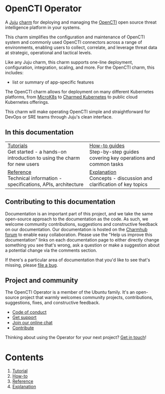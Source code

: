 # OpenCTI Operator

<!-- A single sentence that says what the product is, succinctly and memorably. Add a 1-2 sentence description of what the charm software does. -->

A [Juju](https://juju.is/) [charm](https://juju.is/docs/olm/charmed-operators) for deploying and managing the [OpenCTI](https://filigran.io/solutions/open-cti/)
open source threat intelligence platform in your systems. 

<!-- A paragraph of 2-5 short sentences, that describes what the product does and what need the product meets. -->

This charm simplifies the configuration and maintenance of OpenCTI system and 
commonly used OpenCTI connectors across a range of environments, enabling users
to collect, correlate, and leverage threat data at strategic, operational and 
tactical levels.

Like any Juju charm, this charm supports one-line deployment, configuration, integration, scaling, and more. 
For the OpenCTI charm, this includes:
* list or summary of app-specific features 

The OpenCTI charm allows for deployment on many different Kubernetes platforms, from [MicroK8s](https://microk8s.io/) to 
[Charmed Kubernetes](https://ubuntu.com/kubernetes) to public cloud Kubernetes offerings.

<!-- Finally, a paragraph that describes whom the product is useful for. -->

This charm will make operating OpenCTI simple and straightforward for DevOps or SRE teams through Juju's clean interface. 

## In this documentation

| | |
|--|--|
| [Tutorials](./tutorial)</br>  Get started - a hands-on introduction to using the charm for new users </br> |  [How-to guides](./how-to) </br> Step-by-step guides covering key operations and common tasks |
| [Reference](./reference) </br> Technical information - specifications, APIs, architecture | [Explanation](./explanation) </br> Concepts - discussion and clarification of key topics  |

## Contributing to this documentation

Documentation is an important part of this project, and we take the same open-source approach to the documentation as 
the code. As such, we welcome community contributions, suggestions and constructive feedback on our documentation. 
Our documentation is hosted on the [Charmhub forum](https://discourse.charmhub.io/) 
to enable easy collaboration. Please use the "Help us improve this documentation" links on each documentation page to 
either directly change something you see that's wrong, ask a question or make a suggestion about a potential change via 
the comments section.

If there's a particular area of documentation that you'd like to see that's missing, please 
[file a bug](https://github.com/canonical/opencti-operator/issues).

## Project and community

The OpenCTI Operator is a member of the Ubuntu family. It's an open-source project that warmly welcomes community 
projects, contributions, suggestions, fixes, and constructive feedback.

- [Code of conduct](https://ubuntu.com/community/code-of-conduct)
- [Get support](https://discourse.charmhub.io/)
- [Join our online chat](https://matrix.to/#/#charmhub-charmdev:ubuntu.com)
- [Contribute](how-to/contribute.md)

Thinking about using the <charm-name> Operator for your next project? 
[Get in touch](https://matrix.to/#/#charmhub-charmdev:ubuntu.com)!

# Contents

1. [Tutorial](./tutorial)
1. [How-to](./how-to)
1. [Reference](./reference)
1. [Explanation](./explanation)
